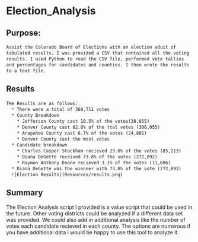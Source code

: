 # Election_Analysis

## Purpose:
    Assist the Colorado Board of Elections with an election aduit of tabulated results. I was provided a CSV that contained all the voting results. I used Python to read the CSV file, performed vote tallies and percentages for candidates and counties. I then wrote the results to a text file.

## Results
    THe Results are as follows:
      * There were a total of 369,711 votes 
      * County Breakdown
        * Jefferson County cast 10.5% of the votes(38,855)
        * Denver County cast 82.8% of the ttal votes (306,055)
        * Arapahoe County cast 6.7% of the votes (24,801)
        * Denver County cast the most votes
      * Candidate breakdown
        * Charles Casper Stockham recieved 23.0% of the votes (85,213)
        * Diana DeGette received 73.8% of the votes (272,892)
        * Raymon Anthony Doane recieved 3.1% of the votes (11,606)
      * Diana DeGette was the winnner with 73.8% of the vote (272,892)
      ![Election Results](Resources/results.png)
   
## Summary
  The Election Analysis script I provided is a value script that could be used in the future. Other voting districts could be analyzed if a different data set was provided. 
  We could also add in additional analysis like the number of votes each candidate recieved in each county. The options are numerous if you have additional data i would be happy     to use this tool to analyze it.  
